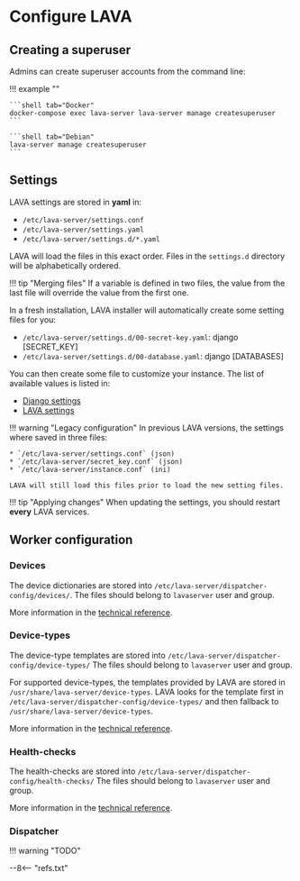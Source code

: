 # Configure LAVA

## Creating a superuser

Admins can create superuser accounts from the command line:

!!! example ""

    ```shell tab="Docker"
    docker-compose exec lava-server lava-server manage createsuperuser
    ```

    ```shell tab="Debian"
    lava-server manage createsuperuser
    ```

## Settings

LAVA settings are stored in **yaml** in:

* `/etc/lava-server/settings.conf`
* `/etc/lava-server/settings.yaml`
* `/etc/lava-server/settings.d/*.yaml`

LAVA will load the files in this exact order. Files in the `settings.d`
directory will be alphabetically ordered.

!!! tip "Merging files"
    If a variable is defined in two files, the value from the last file will
    override the value from the first one.

In a fresh installation, LAVA installer will automatically create some setting files
for you:

* `/etc/lava-server/settings.d/00-secret-key.yaml`: django [SECRET_KEY]
* `/etc/lava-server/settings.d/00-database.yaml`: django [DATABASES]

You can then create some file to customize your instance.
The list of available values is listed in:

* [Django settings](https://docs.djangoproject.com/en/2.2/ref/settings/)
* [LAVA settings](https://git.lavasoftware.org/lava/lava/-/blob/master/lava_server/settings/common.py)

!!! warning "Legacy configuration"
    In previous LAVA versions, the settings where saved in three files:

    * `/etc/lava-server/settings.conf` (json)
    * `/etc/lava-server/secret_key.conf` (json)
    * `/etc/lava-server/instance.conf` (ini)

    LAVA will still load this files prior to load the new setting files.

!!! tip "Applying changes"
    When updating the settings, you should restart **every** LAVA services.

## Worker configuration

### Devices

The device dictionaries are stored into `/etc/lava-server/dispatcher-config/devices/`.
The files should belong to `lavaserver` user and group.

More information in the [technical reference](../../../../technical-references/configuration/device-dictionary/).

### Device-types

The device-type templates are stored into `/etc/lava-server/dispatcher-config/device-types/`
The files should belong to `lavaserver` user and group.

For supported device-types, the templates provided by LAVA are stored in
`/usr/share/lava-server/device-types`. LAVA looks for the template first in
`/etc/lava-server/dispatcher-config/device-types/` and then fallback to
`/usr/share/lava-server/device-types`.

More information in the [technical reference](../../../../technical-references/configuration/device-type-template/).

### Health-checks

The health-checks are stored into `/etc/lava-server/dispatcher-config/health-checks/`
The files should belong to `lavaserver` user and group.

More information in the [technical reference](../../../../technical-references/configuration/health-check/).

### Dispatcher

!!! warning "TODO"

--8<-- "refs.txt"
